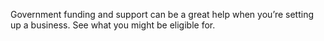 Government funding and support can be a great help when you’re setting up a business. See what you might be eligible for.
